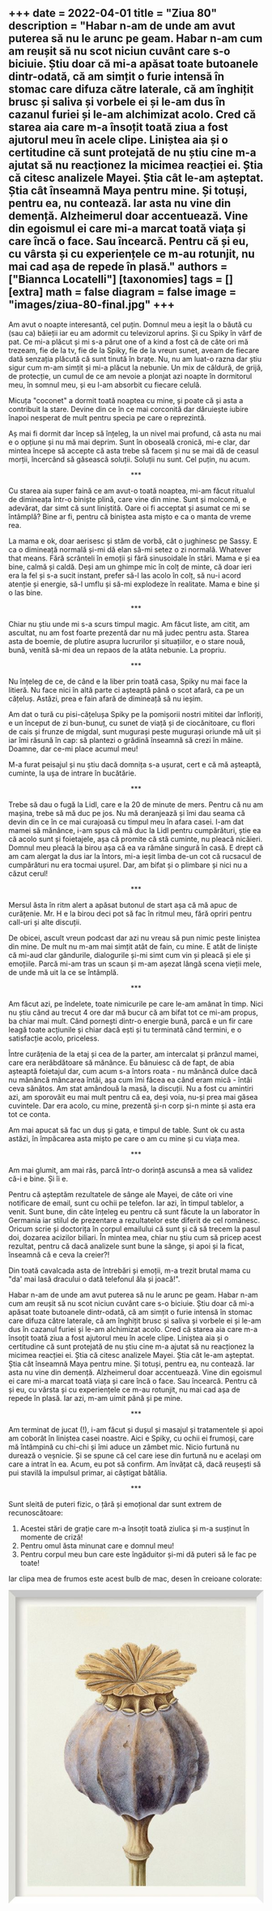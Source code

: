 
+++
date = 2022-04-01
title = "Ziua 80"
description = "Habar n-am de unde am avut puterea să nu le arunc pe geam. Habar n-am cum am reușit să nu scot niciun cuvânt care s-o biciuie. Știu doar că mi-a apăsat toate butoanele dintr-odată, că am simțit o furie intensă în stomac care difuza către laterale, că am înghițit brusc și saliva și vorbele ei și le-am dus în cazanul furiei și le-am alchimizat acolo. Cred că starea aia care m-a însoțit toată ziua a fost ajutorul meu în acele clipe. Liniștea aia și o certitudine că sunt protejată de nu știu cine m-a ajutat să nu reacționez la micimea reacției ei. Știa că citesc analizele Mayei. Știa cât le-am așteptat. Știa cât înseamnă Maya pentru mine. Și totuși, pentru ea, nu contează. Iar asta nu vine din demență. Alzheimerul doar accentuează. Vine din egoismul ei care mi-a marcat toată viața și care încă o face. Sau încearcă. Pentru că și eu, cu vârsta și cu experiențele ce m-au rotunjit, nu mai cad așa de repede în plasă."
authors = ["Biannca Locatelli"]
[taxonomies]
tags = []
[extra]
math = false
diagram = false
image = "images/ziua-80-final.jpg"
+++
---

Am avut o noapte interesantă, cel puțin. Domnul meu a ieșit la o băută cu (sau ca) băieții iar eu am adormit cu televizorul aprins. Și cu Spiky în vârf de pat. Ce mi-a plăcut și mi s-a părut one of a kind a fost că de câte ori mă trezeam, fie de la tv, fie de la Spiky, fie de la vreun sunet, aveam de fiecare dată senzația plăcută că sunt tinută în brațe. Nu, nu am luat-o razna dar știu sigur cum m-am simțit și mi-a plăcut la nebunie. Un mix de căldură, de grijă, de protecție, un cumul de ce am nevoie a plonjat azi noapte în dormitorul meu, în somnul meu, și eu l-am absorbit cu fiecare celulă.

Micuța "coconet" a dormit toată noaptea cu mine, și poate că și asta a contribuit la stare. Devine din ce în ce mai corconită dar dăruiește iubire înapoi nesperat de mult pentru specia pe care o reprezintă.

Aș mai fi dormit dar încep să înțeleg, la un nivel mai profund, că asta nu mai e o opțiune și nu mă mai deprim. Sunt în oboseală cronică, mi-e clar, dar mintea începe să accepte că asta trebe să facem și nu se mai dă de ceasul morții, încercând să găsească soluții. Soluții nu sunt. Cel puțin, nu acum.

<p style="text-align: center;">***</p>

Cu starea aia super faină ce am avut-o toată noaptea, mi-am făcut ritualul de dimineața într-o biniște plină, care vine din mine. Sunt și molcomă, e adevărat, dar simt că sunt liniștită. Oare oi fi acceptat și asumat ce mi se întâmplă? Bine ar fi, pentru că biniștea asta mișto e ca o manta de vreme rea.

La mama e ok, doar aerisesc și stăm de vorbă, cât o jughinesc pe Sassy. E ca o dimineață normală și-mi dă elan să-mi setez o zi normală. Whatever that means. Fără scrânteli în emoții și fără sinusoidale în stări. Mama e și ea bine, calmă și caldă. Deși am un ghimpe mic în colț de minte, că doar ieri era la fel și s-a sucit instant, prefer să-l las acolo în colț, să nu-i acord atenție și energie, să-l umflu și să-mi explodeze în realitate. Mama e bine și o las bine.

<p style="text-align: center;">***</p>

Chiar nu știu unde mi s-a scurs timpul magic. Am făcut liste, am citit, am ascultat, nu am fost foarte prezentă dar nu mă judec pentru asta. Starea asta de boemie, de plutire asupra lucrurilor și situațiilor, e o stare nouă, bună, venită să-mi dea un repaos de la atâta nebunie. La propriu.

<p style="text-align: center;">***</p>

Nu înțeleg de ce, de când e la liber prin toată casa, Spiky nu mai face la litieră. Nu face nici în altă parte ci așteaptă până o scot afară, ca pe un cățeluș. Astăzi, prea e fain afară de dimineață să nu ieșim.

Am dat o tură cu pisi-cățelușa Spiky pe la pomișorii nostri mititei dar înfloriți, e un început de zi bun-bunuț, cu sunet de viață și de ciocănitoare, cu flori de cais și frunze de migdal, sunt mugurași peste mugurași oriunde mă uit și iar îmi răsună în cap: să plantezi o grădină înseamnă să crezi în mâine. Doamne, dar ce-mi place acumul meu!

M-a furat peisajul și nu știu dacă domnița s-a ușurat, cert e că mă așteaptă, cuminte, la ușa de intrare în bucătărie.

<p style="text-align: center;">***</p>

Trebe să dau o fugă la Lidl, care e la 20 de minute de mers. Pentru că nu am mașina, trebe să mă duc pe jos. Nu mă deranjează și îmi dau seama că devin din ce în ce mai curajoasă cu timpul meu în afara casei. I-am dat mamei să mănânce, i-am spus că mă duc la Lidl pentru cumpărături, știe ea că acolo sunt și foietajele, așa că promite că stă cuminte, nu pleacă nicăieri. Domnul meu pleacă la birou așa că ea va rămâne singură în casă. E drept că am cam alergat la dus iar la întors, mi-a ieșit limba de-un cot că rucsacul de cumpărături nu era tocmai ușurel. Dar, am bifat și o plimbare și nici nu a căzut cerul!

<p style="text-align: center;">***</p>

Mersul ăsta în ritm alert a apăsat butonul de start așa că mă apuc de curățenie. Mr. H e la birou deci pot să fac în ritmul meu, fără opriri pentru call-uri și alte discuții.

De obicei, ascult vreun podcast dar azi nu vreau să pun nimic peste liniștea din mine. De mult nu m-am mai simțit atât de fain, cu mine. E atât de liniște că mi-aud clar gândurile, dialogurile și-mi simt cum vin și pleacă și ele și emoțiile. Parcă mi-am tras un scaun și m-am așezat lângă scena vieții mele, de unde mă uit la ce se întâmplă.

<p style="text-align: center;">***</p>

Am făcut azi, pe îndelete, toate nimicurile pe care le-am amânat în timp. Nici nu știu când au trecut 4 ore dar mă bucur că am bifat tot ce mi-am propus, ba chiar mai mult. Când pornești dintr-o energie bună, parcă e un fir care leagă toate acțiunile și chiar dacă ești și tu terminată când termini, e o satisfacție acolo, priceless.

Între curățenia de la etaj și cea de la parter, am intercalat și prânzul mamei, care era nerăbdătoare să mănânce. Eu bănuiesc că de fapt, de abia așteaptă foietajul dar, cum acum s-a întors roata - nu mănâncă dulce dacă nu mănâncă mâncarea întâi, așa cum îmi făcea ea când eram mică - întâi ceva sănătos. Am stat amândouă la masă, la discuții. Nu a fost cu amintiri azi, am sporovăit eu mai mult pentru că ea, deși voia, nu-și prea mai găsea cuvintele. Dar era acolo, cu mine, prezentă și-n corp și-n minte și asta era tot ce conta.

Am mai apucat să fac un duș și gata, e timpul de table. Sunt ok cu asta astăzi, în împăcarea asta mișto pe care o am cu mine și cu viața mea.

<p style="text-align: center;">***</p>

Am mai glumit, am mai râs, parcă într-o dorință ascunsă a mea să validez că-i e bine. Și îi e.

Pentru că așteptăm rezultatele de sânge ale Mayei, de câte ori vine notificare de email, sunt cu ochii pe telefon. Iar azi, în timpul tablelor, a venit. Sunt bune, din câte înțeleg eu pentru că sunt făcute la un laborator în Germania iar stilul de prezentare a rezultatelor este diferit de cel românesc. Oricum scrie și doctorița în corpul emailului că sunt și că să trecem la pasul doi, dozarea acizilor biliari. În mintea mea, chiar nu știu cum să pricep acest rezultat, pentru că dacă analizele sunt bune la sânge, și apoi și la ficat, înseamnă că e ceva la creier?!

Din toată cavalcada asta de întrebări și emoții, m-a trezit brutal mama cu "da' mai lasă dracului o dată telefonul ăla și joacă!".

Habar n-am de unde am avut puterea să nu le arunc pe geam. Habar n-am cum am reușit să nu scot niciun cuvânt care s-o biciuie. Știu doar că mi-a apăsat toate butoanele dintr-odată, că am simțit o furie intensă în stomac care difuza către laterale, că am înghițit brusc și saliva și vorbele ei și le-am dus în cazanul furiei și le-am alchimizat acolo. Cred că starea aia care m-a însoțit toată ziua a fost ajutorul meu în acele clipe. Liniștea aia și o certitudine că sunt protejată de nu știu cine m-a ajutat să nu reacționez la micimea reacției ei. Știa că citesc analizele Mayei. Știa cât le-am așteptat. Știa cât înseamnă Maya pentru mine. Și totuși, pentru ea, nu contează. Iar asta nu vine din demență. Alzheimerul doar accentuează. Vine din egoismul ei care mi-a marcat toată viața și care încă o face. Sau încearcă. Pentru că și eu, cu vârsta și cu experiențele ce m-au rotunjit, nu mai cad așa de repede în plasă. Iar azi, m-am uimit până și pe mine.

<p style="text-align: center;">***</p>

Am terminat de jucat (!), i-am făcut și dușul și masajul și tratamentele și apoi am coborât în liniștea casei noastre. Aici e Spiky, cu ochii ei frumoși, care mă întâmpină cu chi-chi și îmi aduce un zâmbet mic. Nicio furtună nu durează o veșnicie. Și se spune că cel care iese din furtună nu e același om care a intrat în ea. Acum, eu pot să confirm. Am învățat că, dacă reușești să pui stavilă la impulsul primar, ai câștigat bătălia.

<p style="text-align: center;">***</p>

Sunt sleită de puteri fizic, o țâră și emoțional dar sunt extrem de recunoscătoare:
1. Acestei stări de grație care m-a însoțit toată ziulica și m-a susținut în momente de criză!
2. Pentru omul ăsta minunat care e domnul meu!
3. Pentru corpul meu bun care este îngăduitor și-mi dă puteri să le fac pe toate!

Iar clipa mea de frumos este acest bulb de mac, desen în creioane colorate:

<div class="flex justify-center">
  <img src="images/poppyseed.jpeg" />
</div>
